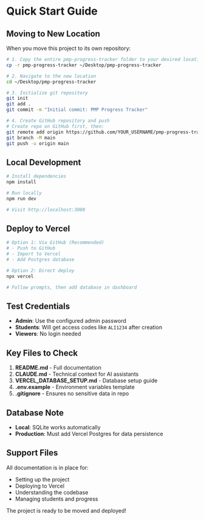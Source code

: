 # Quick Start Guide

## Moving to New Location

When you move this project to its own repository:

```bash
# 1. Copy the entire pmp-progress-tracker folder to your desired location
cp -r pmp-progress-tracker ~/Desktop/pmp-progress-tracker

# 2. Navigate to the new location
cd ~/Desktop/pmp-progress-tracker

# 3. Initialize git repository
git init
git add .
git commit -m "Initial commit: PMP Progress Tracker"

# 4. Create GitHub repository and push
# Create repo on GitHub first, then:
git remote add origin https://github.com/YOUR_USERNAME/pmp-progress-tracker.git
git branch -M main
git push -u origin main
```

## Local Development

```bash
# Install dependencies
npm install

# Run locally
npm run dev

# Visit http://localhost:3000
```

## Deploy to Vercel

```bash
# Option 1: Via GitHub (Recommended)
# - Push to GitHub
# - Import to Vercel
# - Add Postgres database

# Option 2: Direct deploy
npx vercel

# Follow prompts, then add database in dashboard
```

## Test Credentials

- **Admin**: Use the configured admin password
- **Students**: Will get access codes like `ALI1234` after creation
- **Viewers**: No login needed

## Key Files to Check

1. **README.md** - Full documentation
2. **CLAUDE.md** - Technical context for AI assistants
3. **VERCEL_DATABASE_SETUP.md** - Database setup guide
4. **.env.example** - Environment variables template
5. **.gitignore** - Ensures no sensitive data in repo

## Database Note

- **Local**: SQLite works automatically
- **Production**: Must add Vercel Postgres for data persistence

## Support Files

All documentation is in place for:
- Setting up the project
- Deploying to Vercel
- Understanding the codebase
- Managing students and progress

The project is ready to be moved and deployed!
